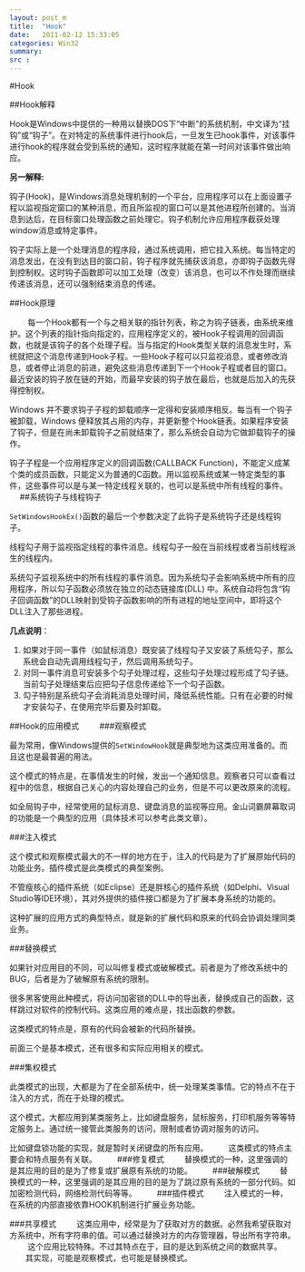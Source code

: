 ```yaml
---
layout: post_m
title:  "Hook"
date:   2011-02-12 15:33:05
categories: Win32
summary: 
src : 
---
```


#Hook

##Hook解释

Hook是Windows中提供的一种用以替换DOS下“中断”的系统机制，中文译为“挂钩”或“钩子”。在对特定的系统事件进行hook后，一旦发生已hook事件，对该事件进行hook的程序就会受到系统的通知，这时程序就能在第一时间对该事件做出响应。

**另一解释:**

钩子(Hook)，是Windows消息处理机制的一个平台，应用程序可以在上面设置子程以监视指定窗口的某种消息，而且所监视的窗口可以是其他进程所创建的。当消息到达后，在目标窗口处理函数之前处理它。钩子机制允许应用程序截获处理window消息或特定事件。

钩子实际上是一个处理消息的程序段，通过系统调用，把它挂入系统。每当特定的消息发出，在没有到达目的窗口前，钩子程序就先捕获该消息，亦即钩子函数先得到控制权。这时钩子函数即可以加工处理（改变）该消息，也可以不作处理而继续传递该消息，还可以强制结束消息的传递。

##Hook原理

　　 每一个Hook都有一个与之相关联的指针列表，称之为钩子链表，由系统来维护。这个列表的指针指向指定的，应用程序定义的，被Hook子程调用的回调函数，也就是该钩子的各个处理子程。当与指定的Hook类型关联的消息发生时，系统就把这个消息传递到Hook子程。一些Hook子程可以只监视消息，或者修改消息，或者停止消息的前进，避免这些消息传递到下一个Hook子程或者目的窗口。最近安装的钩子放在链的开始，而最早安装的钩子放在最后，也就是后加入的先获得控制权。

Windows 并不要求钩子子程的卸载顺序一定得和安装顺序相反。每当有一个钩子被卸载，Windows 便释放其占用的内存，并更新整个Hook链表。如果程序安装了钩子，但是在尚未卸载钩子之前就结束了，那么系统会自动为它做卸载钩子的操作。

钩子子程是一个应用程序定义的回调函数(CALLBACK Function)，不能定义成某个类的成员函数，只能定义为普通的C函数。用以监视系统或某一特定类型的事件，这些事件可以是与某一特定线程关联的，也可以是系统中所有线程的事件。
　
##系统钩子与线程钩子

`SetWindowsHookEx()`函数的最后一个参数决定了此钩子是系统钩子还是线程钩子。

线程勾子用于监视指定线程的事件消息。线程勾子一般在当前线程或者当前线程派生的线程内。

系统勾子监视系统中的所有线程的事件消息。因为系统勾子会影响系统中所有的应用程序，所以勾子函数必须放在独立的动态链接库(DLL) 中。系统自动将包含“钩子回调函数”的DLL映射到受钩子函数影响的所有进程的地址空间中，即将这个DLL注入了那些进程。

**几点说明**：
1. 如果对于同一事件（如鼠标消息）既安装了线程勾子又安装了系统勾子，那么系统会自动先调用线程勾子，然后调用系统勾子。
2. 对同一事件消息可安装多个勾子处理过程，这些勾子处理过程形成了勾子链。当前勾子处理结束后应把勾子信息传递给下一个勾子函数。
3. 勾子特别是系统勾子会消耗消息处理时间，降低系统性能。只有在必要的时候才安装勾子，在使用完毕后要及时卸载。

##Hook的应用模式
　　
###观察模式

最为常用，像Windows提供的`SetWindowHook`就是典型地为这类应用准备的。而且这也是最普遍的用法。

这个模式的特点是，在事情发生的时候，发出一个通知信息。观察者只可以查看过程中的信息，根据自己关心的内容处理自己的业务，但是不可以更改原来的流程。

如全局钩子中，经常使用的鼠标消息、键盘消息的监视等应用。金山词霸屏幕取词的功能是一个典型的应用（具体技术可以参考此类文章）。

###注入模式

这个模式和观察模式最大的不一样的地方在于，注入的代码是为了扩展原始代码的功能业务。插件模式是此类模式的典型案例。

不管瘦核心的插件系统（如Eclipse）还是胖核心的插件系统（如Delphi、Visual Studio等IDE环境），其对外提供的插件接口都是为了扩展本身系统的功能的。

这种扩展的应用方式的典型特点，就是新的扩展代码和原来的代码会协调处理同类业务。

###替换模式

如果针对应用目的不同，可以叫修复模式或破解模式。前者是为了修改系统中的BUG，后者是为了破解原有系统的限制。

很多黑客使用此种模式，将访问加密锁的DLL中的导出表，替换成自己的函数，这样跳过对软件的控制代码。这类应用的难点是，找出函数的参数。

这类模式的特点是，原有的代码会被新的代码所替换。

前面三个是基本模式，还有很多和实际应用相关的模式。

###集权模式

此类模式的出现，大都是为了在全部系统中，统一处理某类事情。它的特点不在于注入的方式，而在于处理的模式。

这个模式，大都应用到某类服务上，比如键盘服务，鼠标服务，打印机服务等等特定服务上。通过统一接管此类服务的访问，限制或者协调对服务的访问。

比如键盘锁功能的实现，就是暂时关闭键盘的所有应用。
　　
这类模式的特点主要会和特点服务有关联。
　　
###修复模式
　　
替换模式的一种，这里强调的是其应用的目的是为了修复或扩展原有系统的功能。
　　
###破解模式
　　
替换模式的一种，这里强调的是其应用的目的是为了跳过原有系统的一部分代码。如加密检测代码，网络检测代码等等。
　　
###插件模式
　　
注入模式的一种，在系统的内部直接依靠HOOK机制进行扩展业务功能。
　　

###共享模式
　　
这类应用中，经常是为了获取对方的数据。必然我希望获取对方系统中，所有字符串的值。可以通过替换对方的内存管理器，导出所有字符串。
　　
这个应用比较特殊。不过其特点在于，目的是达到系统之间的数据共享。
　　其实现，可能是观察模式，也可能是替换模式。